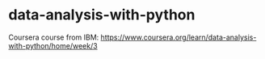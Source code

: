 # data-analysis-with-python
Coursera course from IBM: https://www.coursera.org/learn/data-analysis-with-python/home/week/3
